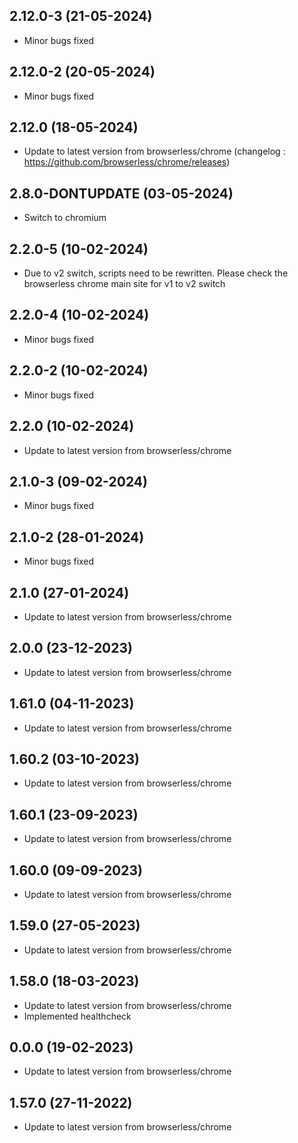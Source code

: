 ## 2.12.0-3 (21-05-2024)
- Minor bugs fixed
## 2.12.0-2 (20-05-2024)
- Minor bugs fixed

## 2.12.0 (18-05-2024)
- Update to latest version from browserless/chrome (changelog : https://github.com/browserless/chrome/releases)
## 2.8.0-DONTUPDATE (03-05-2024)
- Switch to chromium

## 2.2.0-5 (10-02-2024)
- Due to v2 switch, scripts need to be rewritten. Please check the browserless chrome main site for v1 to v2 switch

## 2.2.0-4 (10-02-2024)
- Minor bugs fixed

## 2.2.0-2 (10-02-2024)

- Minor bugs fixed

## 2.2.0 (10-02-2024)

- Update to latest version from browserless/chrome
## 2.1.0-3 (09-02-2024)

- Minor bugs fixed
## 2.1.0-2 (28-01-2024)

- Minor bugs fixed

## 2.1.0 (27-01-2024)

- Update to latest version from browserless/chrome

## 2.0.0 (23-12-2023)

- Update to latest version from browserless/chrome

## 1.61.0 (04-11-2023)

- Update to latest version from browserless/chrome

## 1.60.2 (03-10-2023)

- Update to latest version from browserless/chrome

## 1.60.1 (23-09-2023)

- Update to latest version from browserless/chrome

## 1.60.0 (09-09-2023)

- Update to latest version from browserless/chrome

## 1.59.0 (27-05-2023)

- Update to latest version from browserless/chrome

## 1.58.0 (18-03-2023)

- Update to latest version from browserless/chrome
- Implemented healthcheck

## 0.0.0 (19-02-2023)

- Update to latest version from browserless/chrome

## 1.57.0 (27-11-2022)

- Update to latest version from browserless/chrome

